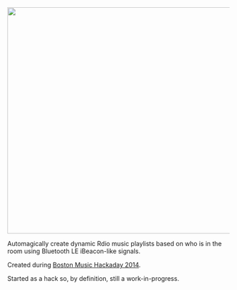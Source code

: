 <div align="center"><img src="http://neteril.org/jukeapp/screenshot.png" height="512" align="center" /></div>

Automagically create dynamic Rdio music playlists based on who is in the room using Bluetooth LE iBeacon-like signals.

Created during [Boston Music Hackaday 2014](https://www.hackerleague.org/hackathons/boston-music-hack-day-2014).

Started as a hack so, by definition, still a work-in-progress.
